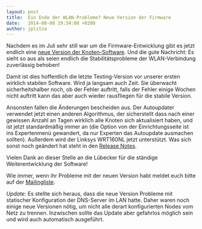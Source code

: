 ```yaml
---
layout: post
title:  Ein Ende der WLAN-Probleme? Neue Version der Firmware
date:   2014-08-08 19:34:00 +0200
author: jplitza
---
```


Nachdem es im Juli sehr still war um die Firmware-Entwicklung gibt es jetzt endlich eine [neue Version der Knoten-Software](http://downloads.bremen.freifunk.net/firmware/testing/). Und die gute Nachricht: Es sieht so aus als seien endlich die Stabilitätsprobleme der WLAN-Verbindung zuverlässig behoben!

Damit ist dies hoffentlich die letzte Testing-Version vor unserer ersten wirklich stabilen Software. Wird ja langsam auch Zeit. Sie überwacht sicherheitshalber noch, ob der Fehler auftritt, falls der Fehler einige Wochen nicht auftritt kann das aber auch wieder rausfliegen für die stabile Version.

Ansonsten fallen die Änderungen bescheiden aus. Der Autoupdater verwendet jetzt einen anderen Algorithmus, der sicherstellt dass nach einer gewissen Anzahl an Tagen wirklich alle Knoten sich aktualisiert haben, und ist jetzt standardmäßig immer an (die Option von der Einrichtungsseite ist ins Expertenmenü gewandert, da nur Experten das Autoupdate ausmachen sollten). Außerdem wird der Linksys WRT160NL jetzt unterstützt. Was sich sonst noch geändert hat steht in den [Release Notes].

Vielen Dank an dieser Stelle an die Lübecker für die ständige Weiterentwicklung der Software!

Wie immer, wenn ihr Probleme mit der neuen Version habt meldet euch bitte auf der [Mailingliste].

*Update*: Es stellte sich heraus, dass die neue Version Probleme mit statischer Konfiguration der DNS-Server im LAN hatte. Daher waren noch einige neue Versionen nötig, um nicht alle derart konfigurierten Nodes vom Netz zu trennen. Inzwischen sollte das Update aber gefahrlos möglich sein und wird auch automatisch ausgeführt.

[Release Notes]: http://gluon.readthedocs.org/en/latest/releases/v2014.3.html
[Mailingliste]: mailto:liste@bremen.freifunk.net
